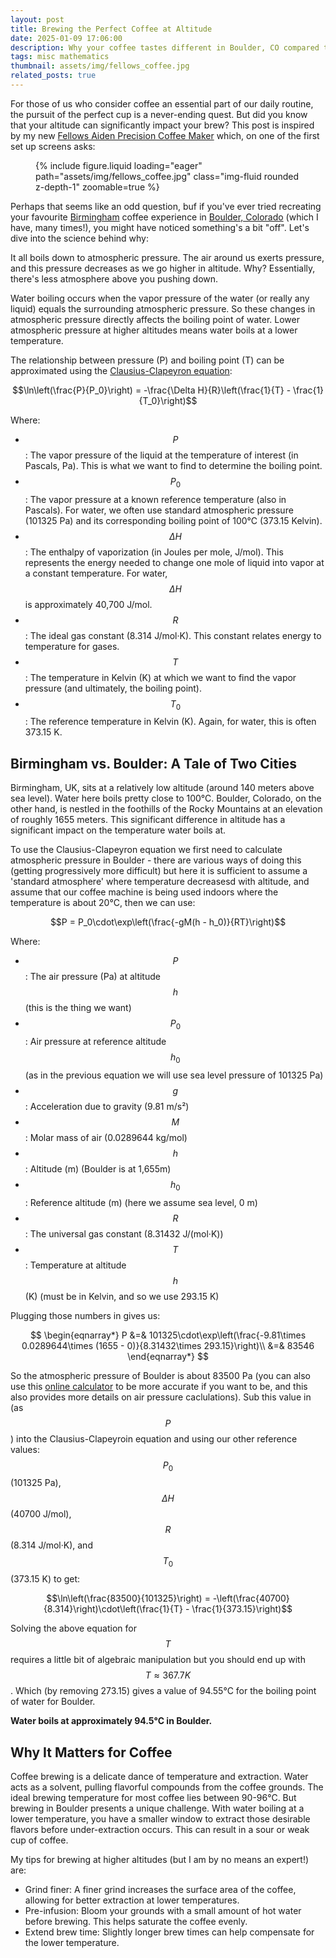 ```yaml
---
layout: post
title: Brewing the Perfect Coffee at Altitude
date: 2025-01-09 17:06:00
description: Why your coffee tastes different in Boulder, CO compared to Birmingham, UK.
tags: misc mathematics
thumbnail: assets/img/fellows_coffee.jpg
related_posts: true
---
```


For those of us who consider coffee an essential part of our daily routine, the pursuit of the perfect cup is a never-ending quest. But did you know that your altitude can significantly impact your brew? This post is inspired by my new [Fellows Aiden Precision Coffee Maker](https://fellowproducts.com/products/aiden-precision-coffee-maker) which, on one of the first set up screens asks:

<div class="row mt-3">
    <div class="col-sm mt-3 mt-md-0">
        <figure>
            {% include figure.liquid loading="eager" path="assets/img/fellows_coffee.jpg" class="img-fluid rounded z-depth-1" zoomable=true %}
        </figure>
    </div>
</div>

Perhaps that seems like an odd question, buf if you've ever tried recreating your favourite [Birmingham](https://maps.app.goo.gl/8kBMHJEUhXWF1KvL9) coffee experience in [Boulder, Colorado](https://maps.app.goo.gl/rfqUP96D2L4juCtT9) (which I have, many times!), you might have noticed something's a bit "off". Let's dive into the science behind why:

It all boils down to atmospheric pressure. The air around us exerts pressure, and this pressure decreases as we go higher in altitude. Why? Essentially, there's less atmosphere above you pushing down.

Water boiling occurs when the vapor pressure of the water (or really any liquid) equals the surrounding atmospheric pressure. So these changes in atmospheric pressure directly affects the boiling point of water. Lower atmospheric pressure at higher altitudes means water boils at a lower temperature.

The relationship between pressure (P) and boiling point (T) can be approximated using the [Clausius-Clapeyron equation](https://en.wikipedia.org/wiki/Clausius%E2%80%93Clapeyron_relation):

$$\ln\left(\frac{P}{P_0}\right) = -\frac{\Delta H}{R}\left(\frac{1}{T} - \frac{1}{T_0}\right)$$

Where:

- $$P$$: The vapor pressure of the liquid at the temperature of interest (in Pascals, Pa). This is what we want to find to determine the boiling point.
- $$P_0$$: The vapor pressure at a known reference temperature (also in Pascals). For water, we often use standard atmospheric pressure (101325 Pa) and its corresponding boiling point of 100°C (373.15 Kelvin).
- $$\Delta H$$: The enthalpy of vaporization (in Joules per mole, J/mol). This represents the energy needed to change one mole of liquid into vapor at a constant temperature. For water, $$\Delta H$$ is approximately 40,700 J/mol.
- $$R$$: The ideal gas constant (8.314 J/mol·K). This constant relates energy to temperature for gases.
- $$T$$: The temperature in Kelvin (K) at which we want to find the vapor pressure (and ultimately, the boiling point).
- $$T_0$$: The reference temperature in Kelvin (K). Again, for water, this is often 373.15 K.

## Birmingham vs. Boulder: A Tale of Two Cities

Birmingham, UK, sits at a relatively low altitude (around 140 meters above sea level). Water here boils pretty close to 100°C. Boulder, Colorado, on the other hand, is nestled in the foothills of the Rocky Mountains at an elevation of roughly 1655 meters. This significant difference in altitude has a significant impact on the temperature water boils at.

To use the Clausius-Clapeyron equation we first need to calculate atmospheric pressure in Boulder - there are various ways of doing this (getting progressively more difficult) but here it is sufficient to assume a 'standard atmosphere' where temperature decreasesd with altitude, and assume that our coffee machine is being used indoors where the temperature is about 20°C, then we can use:

$$P = P_0\cdot\exp\left(\frac{-gM(h - h_0)}{RT}\right)$$

Where:

- $$P$$: The air pressure (Pa) at altitude $$h$$ (this is the thing we want)
- $$P_0$$: Air pressure at reference altitude $$h_0$$ (as in the previous equation we will use sea level pressure of 101325 Pa)
- $$g$$: Acceleration due to gravity (9.81 m/s²)
- $$M$$: Molar mass of air (0.0289644 kg/mol)
- $$h$$: Altitude (m) (Boulder is at 1,655m)
- $$h_0$$: Reference altitude (m) (here we assume sea level, 0 m)
- $$R$$: The universal gas constant (8.31432 J/(mol·K))
- $$T$$: Temperature at altitude $$h$$ (K) (must be in Kelvin, and so we use 293.15 K)

Plugging those numbers in gives us:

$$
\begin{eqnarray*}
P &=& 101325\cdot\exp\left(\frac{-9.81\times 0.0289644\times (1655 - 0)}{8.31432\times 293.15}\right)\\
&=& 83546
\end{eqnarray*}
$$

So the atmospheric pressure of Boulder is about 83500 Pa (you can also use this [online calculator](https://www.mide.com/air-pressure-at-altitude-calculator) to be more accurate if you want to be, and this also provides more details on air pressure caclulations). Sub this value in (as $$P$$) into the Clausius-Clapeyroin equation and using our other reference values: $$P_0$$ (101325 Pa), $$\Delta H$$ (40700 J/mol), $$R$$ (8.314 J/mol·K), and $$T_0$$ (373.15 K) to get:

$$\ln\left(\frac{83500}{101325}\right) = -\left(\frac{40700}{8.314}\right)\cdot\left(\frac{1}{T} - \frac{1}{373.15}\right)$$

Solving the above equation for $$T$$ requires a little bit of algebraic manipulation but you should end up with $$T \approx 367.7 K$$. Which (by removing 273.15) gives a value of 94.55°C for the boiling point of water for Boulder.

**Water boils at approximately 94.5°C in Boulder.**

## Why It Matters for Coffee

Coffee brewing is a delicate dance of temperature and extraction. Water acts as a solvent, pulling flavorful compounds from the coffee grounds. The ideal brewing temperature for most coffee lies between 90-96°C. But brewing in Boulder presents a unique challenge. With water boiling at a lower temperature, you have a smaller window to extract those desirable flavors before under-extraction occurs. This can result in a sour or weak cup of coffee.

My tips for brewing at higher altitudes (but I am by no means an expert!) are:

- Grind finer: A finer grind increases the surface area of the coffee, allowing for better extraction at lower temperatures.
- Pre-infusion: Bloom your grounds with a small amount of hot water before brewing. This helps saturate the coffee evenly.
- Extend brew time: Slightly longer brew times can help compensate for the lower temperature.
